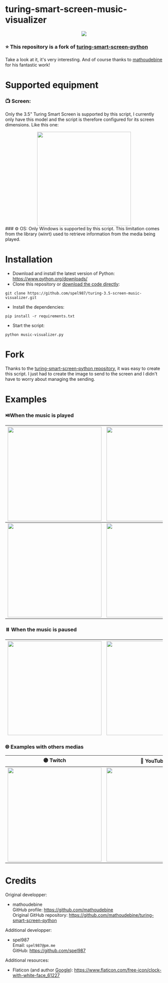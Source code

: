 # turing-smart-screen-music-visualizer

<div align="center">
 <img src="https://i.imgur.com/w8KvPi4.png">
</div>

### ⭐ This repository is a fork of [turing-smart-screen-python](https://github.com/mathoudebine/turing-smart-screen-python)

Take a look at it, it's very interesting. And of course thanks to [mathoudebine](https://github.com/mathoudebine) for his fantastic work!

# Supported equipment

### 📺 Screen:
Only the 3.5" Turing Smart Screen is supported by this script, I currently only have this model and the script is therefore configured for its screen dimensions.
Like this one:

<div align="center">
<img src="https://i.imgur.com/XWWROyi.jpeg" width="300">
</div>
### ⚙️ OS:
Only Windows is supported by this script. This limitation comes from the library (winrt) used to retrieve information from the media being played.

# Installation

- Download and install the latest version of Python: https://www.python.org/downloads/
- Clone this repository or [download the code directly](https://github.com/spel987/turing-3.5-screen-music-visualizer/archive/refs/heads/main.zip):
```
git clone https://github.com/spel987/turing-3.5-screen-music-visualizer.git
```
- Install the dependencies:
```
pip install -r requirements.txt
```
- Start the script:
```
python music-visualizer.py
```

# Fork

Thanks to the [turing-smart-screen-python repository](https://github.com/mathoudebine/turing-smart-screen-python), it was easy to create this script. I just had to create the image to send to the screen and I didn't have to worry about managing the sending. 

# Examples

### ⏯️When the music is played

| <img src="https://i.imgur.com/GMHfqMs.png" width="300"> | <img src="https://i.imgur.com/w8KvPi4.png" width="300"> | <img src="https://i.imgur.com/9eRLLcM.png" width="300"> |
|---------------------------------------------------------|---------------------------------------------------------|---------------------------------------------------------|
| <img src="https://i.imgur.com/81icGrd.png" width="300"> | <img src="https://i.imgur.com/CMiwRq8.png" width="300"> | <img src="https://i.imgur.com/J8ibnnr.png" width="300"> |

### ⏸️ When the music is paused

| <img src="https://i.imgur.com/cqmsyij.png" width="300"> | <img src="https://i.imgur.com/nD8tP7y.png" width="300"> |
|---------------------------------------------------------|---------------------------------------------------------|

### 🌐 Examples with others medias 

| <div align="center">🟣 Twitch </div>                    | <div align="center">🔴 YouTube</div>                   |
| ------------------------------------------------------- | ------------------------------------------------------- |
| <img src="https://i.imgur.com/2gPbbnP.png" width="300"> | <img src="https://i.imgur.com/2RTJSnP.png" width="300"> |

# Credits

Original developper:
- mathoudebine<br>
    GitHub profile: https://github.com/mathoudebine <br>
    Original GitHub repository: https://github.com/mathoudebine/turing-smart-screen-python

Additional developper:
- spel987<br>
    Email: `spel987@pm.me`<br>
    GitHub: https://github.com/spel987

Additional resources:
- Flaticon (and author [Google](https://www.flaticon.com/authors/google)): https://www.flaticon.com/free-icon/clock-with-white-face_61227